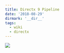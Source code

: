 ```yaml
---
title: Directx 9 Pipeline
date: '2018-08-29'
dirmark: '__dir__'
tags:
  - wiki
  - directx
---
```


![](../assets/images/dxpipeline9.png)